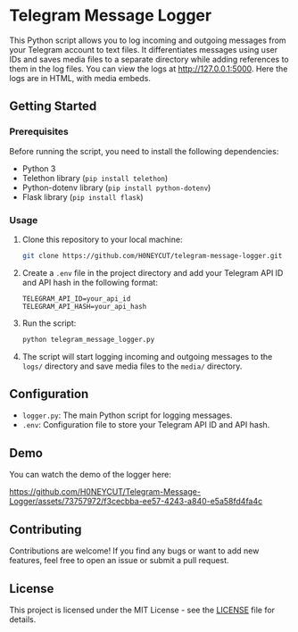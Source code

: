 # Telegram Message Logger

This Python script allows you to log incoming and outgoing messages from your Telegram account to text files. It differentiates messages using user IDs and saves media files to a separate directory while adding references to them in the log files. You can view the logs at http://127.0.0.1:5000. Here the logs are in HTML, with media embeds.

## Getting Started

### Prerequisites

Before running the script, you need to install the following dependencies:

- Python 3
- Telethon library (`pip install telethon`)
- Python-dotenv library (`pip install python-dotenv`)
- Flask library (`pip install flask`)

### Usage

1. Clone this repository to your local machine:

   ```bash
   git clone https://github.com/H0NEYCUT/telegram-message-logger.git
   ```

2. Create a `.env` file in the project directory and add your Telegram API ID and API hash in the following format:

   ```env
   TELEGRAM_API_ID=your_api_id
   TELEGRAM_API_HASH=your_api_hash
   ```

3. Run the script:

   ```bash
   python telegram_message_logger.py
   ```

4. The script will start logging incoming and outgoing messages to the `logs/` directory and save media files to the `media/` directory.

## Configuration

- `logger.py`: The main Python script for logging messages.
- `.env`: Configuration file to store your Telegram API ID and API hash.

## Demo

You can watch the demo of the logger here:


https://github.com/H0NEYCUT/Telegram-Message-Logger/assets/73757972/f3cecbba-ee57-4243-a840-e5a58fd4fa4c


## Contributing

Contributions are welcome! If you find any bugs or want to add new features, feel free to open an issue or submit a pull request.

## License

This project is licensed under the MIT License - see the [LICENSE](LICENSE) file for details.
